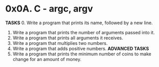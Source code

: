 # 0x0A. C - argc, argv
**TASKS**
0. Write a program that prints its name, followed by a new line.
1. Write a program that prints the number of arguments passed into it.
2. Write a program that prints all arguments it receives.
3. Write a program that multiplies two numbers.
4. Write a program that adds positive numbers.
**ADVANCED TASKS**
5. Write a program that prints the minimum number of coins to make change for an amount of money.
